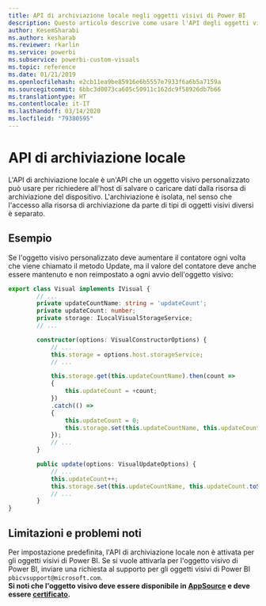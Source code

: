 ```yaml
---
title: API di archiviazione locale negli oggetti visivi di Power BI
description: Questo articolo descrive come usare l'API degli oggetti visivi di Power BI per ottenere l'accesso alla risorsa di archiviazione locale del browser
author: KesemSharabi
ms.author: kesharab
ms.reviewer: rkarlin
ms.service: powerbi
ms.subservice: powerbi-custom-visuals
ms.topic: reference
ms.date: 01/21/2019
ms.openlocfilehash: e2cb11ea9be85916e6b5557e7933f6a6b5a7159a
ms.sourcegitcommit: 6bbc3d0073ca605c50911c162dc9f58926db7b66
ms.translationtype: HT
ms.contentlocale: it-IT
ms.lasthandoff: 03/14/2020
ms.locfileid: "79380595"
---
```

# <a name="local-storage-api"></a>API di archiviazione locale

L'API di archiviazione locale è un'API che un oggetto visivo personalizzato può usare per richiedere all'host di salvare o caricare dati dalla risorsa di archiviazione del dispositivo. L'archiviazione è isolata, nel senso che l'accesso alla risorsa di archiviazione da parte di tipi di oggetti visivi diversi è separato.

## <a name="sample"></a>Esempio

Se l'oggetto visivo personalizzato deve aumentare il contatore ogni volta che viene chiamato il metodo Update, ma il valore del contatore deve anche essere mantenuto e non reimpostato a ogni avvio dell'oggetto visivo:

```typescript
export class Visual implements IVisual {
        // ...
        private updateCountName: string = 'updateCount';
        private updateCount: number;
        private storage: ILocalVisualStorageService;
        // ...

        constructor(options: VisualConstructorOptions) {
            // ...
            this.storage = options.host.storageService;
            // ...

            this.storage.get(this.updateCountName).then(count =>
            {
                this.updateCount = +count;
            })
            .catch(() =>
            {
                this.updateCount = 0;
                this.storage.set(this.updateCountName, this.updateCount.toString());
            });
            // ...
        }

        public update(options: VisualUpdateOptions) {
            // ...
            this.updateCount++;
            this.storage.set(this.updateCountName, this.updateCount.toString());
            // ...
        }
}
```

## <a name="known-limitations-and-issues"></a>Limitazioni e problemi noti

Per impostazione predefinita, l'API di archiviazione locale non è attivata per gli oggetti visivi di Power BI. Se si vuole attivarla per l'oggetto visivo di Power BI, inviare una richiesta al supporto per gli oggetti visivi di Power BI `pbicvsupport@microsoft.com`.  
**Si noti che l'oggetto visivo deve essere disponibile in [AppSource](https://appsource.microsoft.com/en-us/marketplace/apps?product=power-bi-visuals) e deve essere [certificato](https://powerbi.microsoft.com/en-us/documentation/powerbi-custom-visuals-certified/).**

